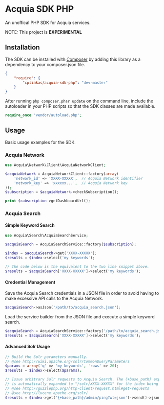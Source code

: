 # Acquia SDK PHP

An unoffical PHP SDK for Acquia services.

NOTE: This project is **EXPERIMENTAL**


## Installation

The SDK can be installed with [Composer](http://getcomposer.org) by adding this
library as a dependency to your composer.json file.

```json
{
    "require": {
        "cpliakas/acquia-sdk-php": "dev-master"
    }
}
```

After running `php composer.phar update` on the command line, include the
autoloader in your PHP scripts so that the SDK classes are made available.

```php
require_once 'vendor/autoload.php';
```

## Usage

Basic usage examples for the SDK.

### Acquia Network

```php
use Acquia\Network\Client\AcquiaNetworkClient;

$acquiaNetwork = AcquiaNetworkClient::factory(array(
    'network_id' => 'XXXX-XXXXX',  // Acquia Network identifier
    'network_key' => 'xxxxxx...',  // Acquia Network key
));
$subscription = $acquiaNetwork->checkSubscription();

print $subscription->getDashboardUrl();
```

### Acquia Search

#### Simple Keyword Search

```php
use Acquia\Search\AcquiaSearchService;

$acquiaSearch = AcquiaSearchService::factory($subscription);

$index = $acquiaSearch->get('XXXX-XXXXX');
$results = $index->select('my keywords');

// The code below is the equivalent to the two line snippet above.
$results = $acquiaSearch['XXXX-XXXXX']->select('my keywords');
```

#### Credential Management

Save the Acquia Search credentials in a JSON file in order to avoid having to
make excessive API calls to the Acquia Network.

```php
$acquiaSearch->asJson('/path/to/acquia_search.json');
```

Load the service builder from the JSON file and execute a simple keyword search.

```php
$acquiaSearch = AcquiaSearchService::factory('/path/to/acquia_search.json');
$results = $acquiaSearch['XXXX-XXXXX']->select('my keywords');
```

#### Advanced Solr Usage

```php
// Build the Solr parameters manually.
// @see http://wiki.apache.org/solr/CommonQueryParameters
$params = array('q' => 'my keywords', 'rows' => 20);
$results = $index->select($params);

// Issue arbitrary Solr requests to Acquia Search. The {+base_path} expression
// is automatically expanded to "/solr/XXXX-XXXXX" for the index being queried.
// @see http://guzzlephp.org/http-client/request.html#get-requests
// @see http://lucene.apache.org/solr/
$results = $index->get('{+base_path}/admin/ping?wt=json')->send()->json();
```
